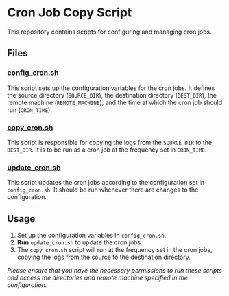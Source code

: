 # Cron Job Copy Script

This repository contains scripts for configuring and managing cron jobs.

## Files

### [config_cron.sh](config_cron.sh)

This script sets up the configuration variables for the cron jobs. It defines the source directory (`SOURCE_DIR`), the destination directory (`DEST_DIR`), the remote machine (`REMOTE_MACHINE`), and the time at which the cron job should run (`CRON_TIME`).

### [copy_cron.sh](copy_cron.sh)

This script is responsible for copying the logs from the `SOURCE_DIR` to the `DEST_DIR`. It is to be run as a cron job at the frequency set in `CRON_TIME`.

### [update_cron.sh](update_cron.sh)

This script updates the cron jobs according to the configuration set in `config_cron.sh`. It should be run whenever there are changes to the configuration.

## Usage

1. Set up the configuration variables in `config_cron.sh`.
2. **Run** `update_cron.sh` to update the cron jobs.
3. The `copy_cron.sh` script will run at the frequency set in the cron jobs, copying the logs from the source to the destination directory.

*Please ensure that you have the necessary permissions to run these scripts and access the directories and remote machine specified in the configuration.*
